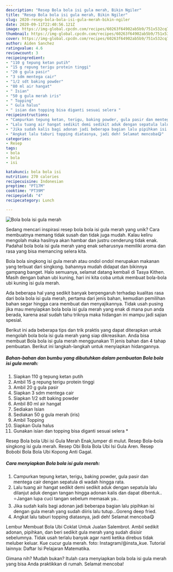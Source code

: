 ```yaml
---
description: "Resep Bola bola isi gula merah, Bikin Ngiler"
title: "Resep Bola bola isi gula merah, Bikin Ngiler"
slug: 2020-resep-bola-bola-isi-gula-merah-bikin-ngiler
date: 2020-09-11T22:40:56.121Z
image: https://img-global.cpcdn.com/recipes/60263f64902ab5b9/751x532cq70/bola-bola-isi-gula-merah-foto-resep-utama.jpg
thumbnail: https://img-global.cpcdn.com/recipes/60263f64902ab5b9/751x532cq70/bola-bola-isi-gula-merah-foto-resep-utama.jpg
cover: https://img-global.cpcdn.com/recipes/60263f64902ab5b9/751x532cq70/bola-bola-isi-gula-merah-foto-resep-utama.jpg
author: Aiden Sanchez
ratingvalue: 4.6
reviewcount: 3
recipeingredient:
- "110 g tepung ketan putih"
- "15 g repung terigu protein tinggi"
- "20 g gula pasir"
- "3 sdm mentega cair"
- "1/2 sdt baking powder"
- "80 ml air hangat"
- " Isian"
- "50 g gula merah iris"
- " Topping"
- " Gula halus"
- " isian dan topping bisa diganti sesuai selera "
recipeinstructions:
- "Campurkan tepung ketan, terigu, baking powder, gula pasir dan mentega cair dengan sepatula di wadah hingga rata."
- "Lalu tuang air hangat sedikit demi sedikit aduk dengan sepatula lalu dilanjut aduk dengan tangan hingga adonan kalis dan dapat dibentuk.. ⭐Jangan lupa cuci tangan sebelum memasak ya.."
- "Jika sudah kalis bagi adonan jadi beberapa bagian lalu pipihkan isi dengan gula merah yang sudah diiris lalu tutup...Goreng deep fried."
- "Angkat lalu taburi topping diatasnya, jadi deh! Selamat mencoba😋"
categories:
- Resep
tags:
- bola
- bola
- isi

katakunci: bola bola isi 
nutrition: 270 calories
recipecuisine: Indonesian
preptime: "PT17M"
cooktime: "PT39M"
recipeyield: "4"
recipecategory: Lunch

---
```



![Bola bola isi gula merah](https://img-global.cpcdn.com/recipes/60263f64902ab5b9/751x532cq70/bola-bola-isi-gula-merah-foto-resep-utama.jpg)

Sedang mencari inspirasi resep bola bola isi gula merah yang unik? Cara membuatnya memang tidak susah dan tidak juga mudah. Kalau keliru mengolah maka hasilnya akan hambar dan justru cenderung tidak enak. Padahal bola bola isi gula merah yang enak seharusnya memiliki aroma dan rasa yang bisa memancing selera kita.

Bola bola singkong isi gula merah atau ondol ondol merupakan makanan yang terbuat dari singkong. bahannya mudah didapat dan bikinnya gampang banget. Halo semuanya, selamat datang kembali di Tasya Kithen. Masih dengan bahan ubi kuning, hari ini kita coba untuk membuat bola-bola ubi kuning isi gula merah.

Ada beberapa hal yang sedikit banyak berpengaruh terhadap kualitas rasa dari bola bola isi gula merah, pertama dari jenis bahan, kemudian pemilihan bahan segar hingga cara membuat dan menyajikannya. Tidak usah pusing jika mau menyiapkan bola bola isi gula merah yang enak di mana pun anda berada, karena asal sudah tahu triknya maka hidangan ini mampu jadi sajian spesial.


Berikut ini ada beberapa tips dan trik praktis yang dapat diterapkan untuk mengolah bola bola isi gula merah yang siap dikreasikan. Anda bisa membuat Bola bola isi gula merah menggunakan 11 jenis bahan dan 4 tahap pembuatan. Berikut ini langkah-langkah untuk menyiapkan hidangannya.

<!--inarticleads1-->

##### Bahan-bahan dan bumbu yang dibutuhkan dalam pembuatan Bola bola isi gula merah:

1. Siapkan 110 g tepung ketan putih
1. Ambil 15 g repung terigu protein tinggi
1. Ambil 20 g gula pasir
1. Siapkan 3 sdm mentega cair
1. Siapkan 1/2 sdt baking powder
1. Ambil 80 ml air hangat
1. Sediakan  Isian
1. Sediakan 50 g gula merah (iris)
1. Ambil  Topping
1. Siapkan  Gula halus
1. Gunakan  isian dan topping bisa diganti sesuai selera *


Resep Bola bola Ubi isi Gula Merah Enak,lumper di mulut. Resep Bola-bola singkong isi gula merah. Resep Obi Bola Bola Ubi Isi Gula Aren. Resep Bobobi Bola Bola Ubi Kopong Anti Gagal. 

<!--inarticleads2-->

##### Cara menyiapkan Bola bola isi gula merah:

1. Campurkan tepung ketan, terigu, baking powder, gula pasir dan mentega cair dengan sepatula di wadah hingga rata.
1. Lalu tuang air hangat sedikit demi sedikit aduk dengan sepatula lalu dilanjut aduk dengan tangan hingga adonan kalis dan dapat dibentuk.. ⭐Jangan lupa cuci tangan sebelum memasak ya..
1. Jika sudah kalis bagi adonan jadi beberapa bagian lalu pipihkan isi dengan gula merah yang sudah diiris lalu tutup...Goreng deep fried.
1. Angkat lalu taburi topping diatasnya, jadi deh! Selamat mencoba😋


Lembur Membuat Bola Ubi Coklat Untuk Jualan Salembrot. Ambil sedikit adonan, pipihkan, dan beri sedikit gula merah yang sudah disisir sebelumnya. Tidak usah terlalu banyak agar nanti ketika direbus tidak meluber keluar. Kue cucur gula merah. foto: Instagram/@insta_kue. Tutorial lainnya: Daftar Isi Pelajaran Matematika. 

Gimana nih? Mudah bukan? Itulah cara menyiapkan bola bola isi gula merah yang bisa Anda praktikkan di rumah. Selamat mencoba!
